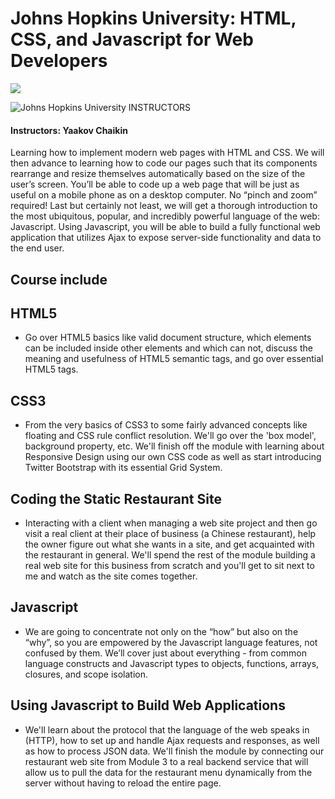 # Johns Hopkins University: HTML, CSS, and Javascript for Web Developers

<img src="https://pages.jh.edu/~chem/klausen/Images/JHU_logo.png">

![Johns Hopkins University](http://i.imgur.com/Qktqnu1.png) INSTRUCTORS
#### Instructors: Yaakov Chaikin

Learning how to implement modern web pages with HTML and CSS. We will then advance to learning how to code our pages such that its components rearrange and resize themselves automatically based on the size of the user’s screen. You’ll be able to code up a web page that will be just as useful on a mobile phone as on a desktop computer. No “pinch and zoom” required! Last but certainly not least, we will get a thorough introduction to the most ubiquitous, popular, and incredibly powerful language of the web: Javascript. Using Javascript, you will be able to build a fully functional web application that utilizes Ajax to expose server-side functionality and data to the end user.

## Course include

## HTML5

- Go over HTML5 basics like valid document structure, which elements can be included inside other elements and which can not, discuss the meaning and usefulness of HTML5 semantic tags, and go over essential HTML5 tags.

## CSS3

- From the very basics of CSS3 to some fairly advanced concepts like floating and CSS rule conflict resolution. We'll go over the 'box model', background property, etc. We'll finish off the module with learning about Responsive Design using our own CSS code as well as start introducing Twitter Bootstrap with its essential Grid System.

## Coding the Static Restaurant Site

- Interacting with a client when managing a web site project and then go visit a real client at their place of business (a Chinese restaurant), help the owner figure out what she wants in a site, and get acquainted with the restaurant in general. We'll spend the rest of the module building a real web site for this business from scratch and you'll get to sit next to me and watch as the site comes together.

## Javascript

- We are going to concentrate not only on the “how” but also on the “why”, so you are empowered by the Javascript language features, not confused by them. We’ll cover just about everything - from common language constructs and Javascript types to objects, functions, arrays, closures, and scope isolation.

## Using Javascript to Build Web Applications

- We'll learn about the protocol that the language of the web speaks in (HTTP), how to set up and handle Ajax requests and responses, as well as how to process JSON data. We'll finish the module by connecting our restaurant web site from Module 3 to a real backend service that will allow us to pull the data for the restaurant menu dynamically from the server without having to reload the entire page.
